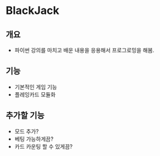 # BlackJack

## 개요
* 파이썬 강의를 마치고 배운 내용을 응용해서 프로그로밍을 해봄.

## 기능
* 기본적인 게임 기능
* 플레잉카드 모듈화

## 추가할 기능
* 모드 추가?
* 베팅 가능하게끔?
* 카드 카운팅 할 수 있게끔?
